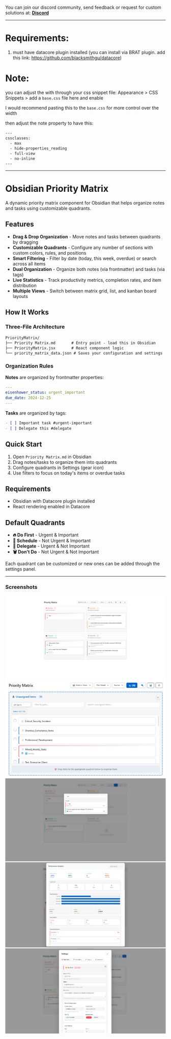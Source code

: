 You can join our discord community, send feedback or request for custom solutions at: **[Discord](https://discord.gg/RTUTePmQt4)**

---

# Requirements:
1. must have datacore plugin installed 
(you can install via BRAT plugin. add this link: https://github.com/blacksmithgu/datacore)

# **Note:**
you can adjust the with through your css snippet file:
Appearance > CSS Snippets > add a `base.css` file here and enable

I would recommend pasting this to the `base.css` for more control over the width 


then adjust the note property to have this:
```
---
cssclasses:
  - max
  - hide-properties_reading
  - full-view
  - no-inline
---
```

---

# Obsidian Priority Matrix

A dynamic priority matrix component for Obsidian that helps organize notes and tasks using customizable quadrants.

## Features

- **Drag & Drop Organization** - Move notes and tasks between quadrants by dragging
- **Customizable Quadrants** - Configure any number of sections with custom colors, rules, and positions
- **Smart Filtering** - Filter by date (today, this week, overdue) or search across all items
- **Dual Organization** - Organize both notes (via frontmatter) and tasks (via tags)
- **Live Statistics** - Track productivity metrics, completion rates, and item distribution
- **Multiple Views** - Switch between matrix grid, list, and kanban board layouts

## How It Works

### Three-File Architecture
```
PriorityMatrix/
├── Priority Matrix.md       # Entry point - load this in Obsidian
├── PriorityMatrix.jsx       # React component logic
└── priority_matrix_data.json # Saves your configuration and settings
```

### Organization Rules

**Notes** are organized by frontmatter properties:
```yaml
---
eisenhower_status: urgent_important
due_date: 2024-12-25
---
```

**Tasks** are organized by tags:
```markdown
- [ ] Important task #urgent-important
- [ ] Delegate this #delegate
```

## Quick Start

1. Open `Priority Matrix.md` in Obsidian
2. Drag notes/tasks to organize them into quadrants
3. Configure quadrants in Settings (gear icon)
4. Use filters to focus on today's items or overdue tasks

## Requirements

- Obsidian with Datacore plugin installed
- React rendering enabled in Datacore

## Default Quadrants

- **🔥 Do First** - Urgent & Important
- **📅 Schedule** - Not Urgent & Important  
- **👥 Delegate** - Urgent & Not Important
- **🗑️ Don't Do** - Not Urgent & Not Important

Each quadrant can be customized or new ones can be added through the settings panel.

---

### Screenshots
![1](Media/1.png)
![2](Media/2.png)
![3](Media/3.png)
![4](Media/4.png)
![5](Media/5.png)
